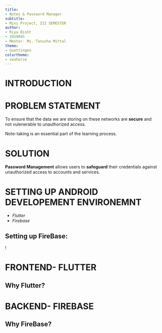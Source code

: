 ```yaml
---
title:
- Notes & Password Manager
subtitle:
- Mini Project, III SEMESTER
author:
- Riya Bisht
- 2019045
- Mentor- Ms. Tanusha Mittal
theme:
- Goettingen
colortheme:
- seahorse
---
```

# INTRODUCTION



# PROBLEM STATEMENT
To ensure that the data we are storing on these networks are **secure** and not vulenerable to unauthorized access.

Note-taking is an essential part of the learning process.



# SOLUTION

**Password Management** allows users to **safeguard** their credentials against unauthorized access to accounts and services. 



# SETTING UP ANDROID DEVELOPEMENT ENVIRONEMNT


+ *Flutter*
+ *Firebase*
## Setting up FireBase:

!


# FRONTEND- FLUTTER


## Why Flutter?



# BACKEND- FIREBASE

## Why FireBase?



